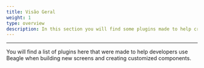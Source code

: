 ```yaml
---
title: Visão Geral
weight: 1
type: overview
description: In this section you will find some plugins made to help creating Beagle components and pages
---
```


---

You will find a list of plugins here that were made to help developers use Beagle when building new screens and creating customized components.
